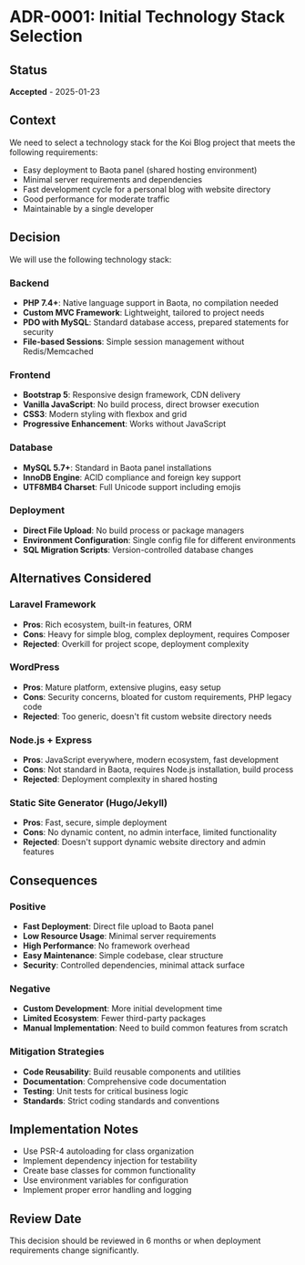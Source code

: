 # ADR-0001: Initial Technology Stack Selection

## Status
**Accepted** - 2025-01-23

## Context
We need to select a technology stack for the Koi Blog project that meets the following requirements:
- Easy deployment to Baota panel (shared hosting environment)
- Minimal server requirements and dependencies
- Fast development cycle for a personal blog with website directory
- Good performance for moderate traffic
- Maintainable by a single developer

## Decision
We will use the following technology stack:

### Backend
- **PHP 7.4+**: Native language support in Baota, no compilation needed
- **Custom MVC Framework**: Lightweight, tailored to project needs
- **PDO with MySQL**: Standard database access, prepared statements for security
- **File-based Sessions**: Simple session management without Redis/Memcached

### Frontend
- **Bootstrap 5**: Responsive design framework, CDN delivery
- **Vanilla JavaScript**: No build process, direct browser execution
- **CSS3**: Modern styling with flexbox and grid
- **Progressive Enhancement**: Works without JavaScript

### Database
- **MySQL 5.7+**: Standard in Baota panel installations
- **InnoDB Engine**: ACID compliance and foreign key support
- **UTF8MB4 Charset**: Full Unicode support including emojis

### Deployment
- **Direct File Upload**: No build process or package managers
- **Environment Configuration**: Single config file for different environments
- **SQL Migration Scripts**: Version-controlled database changes

## Alternatives Considered

### Laravel Framework
- **Pros**: Rich ecosystem, built-in features, ORM
- **Cons**: Heavy for simple blog, complex deployment, requires Composer
- **Rejected**: Overkill for project scope, deployment complexity

### WordPress
- **Pros**: Mature platform, extensive plugins, easy setup
- **Cons**: Security concerns, bloated for custom requirements, PHP legacy code
- **Rejected**: Too generic, doesn't fit custom website directory needs

### Node.js + Express
- **Pros**: JavaScript everywhere, modern ecosystem, fast development
- **Cons**: Not standard in Baota, requires Node.js installation, build process
- **Rejected**: Deployment complexity in shared hosting

### Static Site Generator (Hugo/Jekyll)
- **Pros**: Fast, secure, simple deployment
- **Cons**: No dynamic content, no admin interface, limited functionality
- **Rejected**: Doesn't support dynamic website directory and admin features

## Consequences

### Positive
- **Fast Deployment**: Direct file upload to Baota panel
- **Low Resource Usage**: Minimal server requirements
- **High Performance**: No framework overhead
- **Easy Maintenance**: Simple codebase, clear structure
- **Security**: Controlled dependencies, minimal attack surface

### Negative
- **Custom Development**: More initial development time
- **Limited Ecosystem**: Fewer third-party packages
- **Manual Implementation**: Need to build common features from scratch

### Mitigation Strategies
- **Code Reusability**: Build reusable components and utilities
- **Documentation**: Comprehensive code documentation
- **Testing**: Unit tests for critical business logic
- **Standards**: Strict coding standards and conventions

## Implementation Notes
- Use PSR-4 autoloading for class organization
- Implement dependency injection for testability
- Create base classes for common functionality
- Use environment variables for configuration
- Implement proper error handling and logging

## Review Date
This decision should be reviewed in 6 months or when deployment requirements change significantly.
